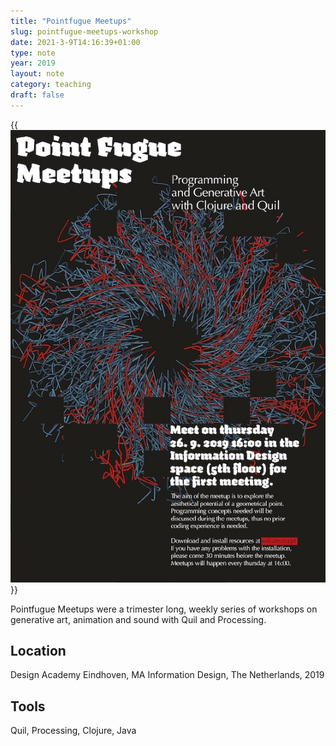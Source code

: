 ```yaml
---
title: "Pointfugue Meetups"
slug: pointfugue-meetups-workshop
date: 2021-3-9T14:16:39+01:00
type: note
year: 2019
layout: note
category: teaching
draft: false
---
```


{{<img src="image/pf.jpg" alt="A screenshot of Klima app with a matched painting, the current weather and a matching landscape photo in the background of the app sketch" fig_css="w-50">}}

Pointfugue Meetups were a trimester long, weekly series of workshops on generative art, animation and sound with Quil and Processing.

## Location
Design Academy Eindhoven, MA Information Design, The Netherlands, 2019

## Tools
Quil, Processing, Clojure, Java
